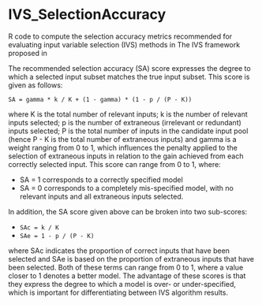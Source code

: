 IVS_SelectionAccuracy
=====================

R code to compute the selection accuracy metrics recommended for evaluating input variable selection (IVS) methods in
The IVS framework proposed in


The recommended selection accuracy (SA) score expresses the degree to which a selected input subset matches the true input subset. This score is given as follows:

`SA = gamma * k / K + (1 - gamma) * (1 - p / (P - K))`

where K is the total number of relevant inputs; k is the number of relevant inputs selected; p is the number of extraneous (irrelevant or redundant) inputs selected; P is the total number of inputs in the candidate input pool (hence P - K is the total number of extraneous inputs) and gamma is a weight ranging from 0 to 1, which influences the penalty applied to the selection of extraneous inputs in relation to the gain achieved from each correctly selected input. This score can range from 0 to 1, where: 

* SA = 1 corresponds to a correctly specified model
* SA = 0 corresponds to a completely mis-specified model, with no relevant inputs and all extraneous inputs selected.

In addition, the SA score given above can be broken into two sub-scores:

* `SAc = k / K`
* `SAe = 1 - p / (P - K)`

where SAc indicates the proportion of correct inputs that have been selected and SAe is based on the proportion of extraneous inputs that have been selected. Both of these terms can range from 0 to 1, where a value closer to 1 denotes a better model. The advantage of these scores is that they express the degree to which a model is over- or under-specified, which is important for differentiating between IVS algorithm results.
